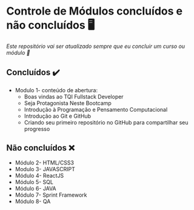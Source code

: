 # Controle de Módulos concluídos e não concluídos :desktop_computer:

_Este repositório vai ser atualizado sempre que eu concluir um curso ou módulo :arrows_counterclockwise:_

## Concluídos :heavy_check_mark:

- Modulo 1- conteúdo de abertura:
  - Boas vindas ao TQI Fullstack Developer
  - Seja Protagonista Neste Bootcamp
  - Introdução à Programação e Pensamento Computacional 
  - Introdução ao Git e GitHub
  - Criando seu primeiro repositório no GitHub para compartilhar seu progresso

## Não concluídos :x:

- Módulo 2- HTML/CSS3
- Modulo 3- JAVASCRIPT
- Módulo 4- ReactJS
- Módulo 5- SQL
- Módulo 6- JAVA
- Módulo 7- Sprint Framework
- Módulo 8- QA



